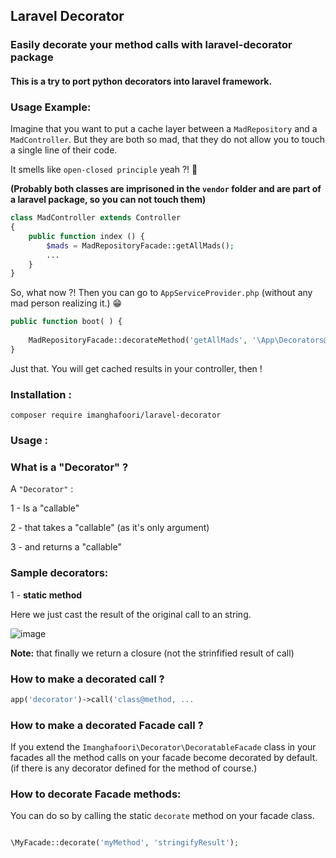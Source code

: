 ## Laravel Decorator

### Easily decorate your method calls with laravel-decorator package

#### This is a try to port python decorators into laravel framework.



### Usage Example:
Imagine that you want to put a cache layer between a `MadRepository` and a `MadController`.
But they are both so mad, that they do not allow you to touch a single line of their code.

It smells like `open-closed principle` yeah ?! 👃 

**(Probably both classes are imprisoned in the `vendor` folder and are part of a laravel package, so you can not touch them)**

```php
class MadController extends Controller
{
    public function index () {
        $mads = MadRepositoryFacade::getAllMads();
        ...
    }
}
```
So, what now ?!
Then you can go to `AppServiceProvider.php` (without any mad person realizing it.) 😁 

```php
public function boot( ) {
    
    MadRepositoryFacade::decorateMethod('getAllMads', '\App\Decorators@cache', ['myMadKey', 10]);
}
```
Just that. You will get cached results in your controller, then !


### Installation :

```
composer require imanghafoori/laravel-decorator
```

### Usage :


### What is a "Decorator" ?

A `"Decorator"` :

1 - Is a "callable"

2 - that takes a "callable" (as it's only argument)

3 - and returns a "callable"

### Sample decorators:

1 - **static method**

Here we just cast the result of the original call to an string.


![image](https://user-images.githubusercontent.com/6961695/50929036-81059f00-1471-11e9-9734-90b226501ed9.png)

**Note:** that finally we return a closure (not the strinfified result of call)


### How to make a decorated call ?

```php
app('decorator')->call('class@method, ...
```

### How to make a decorated Facade call ?

If you extend the `Imanghafoori\Decorator\DecoratableFacade` class in your facades all the method calls on your facade become decorated by default. (if there is any decorator defined for the method of course.)

### How to decorate Facade methods:

You can do so by calling the static `decorate` method on your facade class.

```php

\MyFacade::decorate('myMethod', 'stringifyResult');

```


